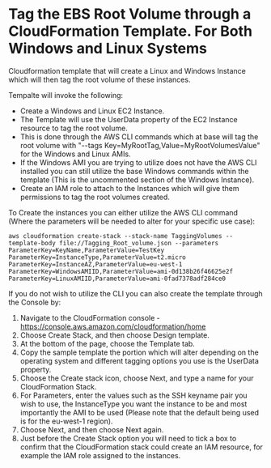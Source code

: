 # Tag the EBS Root Volume through a CloudFormation Template. For Both Windows and Linux Systems

Cloudformation template that will create a Linux and Windows Instance which will then tag the root volume of these instances.

Tempalte will invoke the following:
  - Create a Windows and Linux EC2 Instance.
  - The Template will use the UserData property of the EC2 Instance resource to tag the root volume.
  - This is done through the AWS CLI commands which at base will tag the root volume with "--tags Key=MyRootTag,Value=MyRootVolumesValue" for the Windows and Linux AMIs.
  - If the Windows AMI you are trying to utilize does not have the AWS CLI installed you can still utilize the base Windows commands within the template (This is the uncommented section of the Windows Instance).
  - Create an IAM role to attach to the Instances which will give them permissions to tag the root volumes created.

To Create the instances you can either utilize the AWS CLI command (Where the parameters will be needed to alter for your specific use case):

```aws cloudformation create-stack --stack-name TaggingVolumes --template-body file://Tagging_Root_volume.json --parameters ParameterKey=KeyName,ParameterValue=TestKey ParameterKey=InstanceType,ParameterValue=t2.micro ParameterKey=InstanceAZ,ParameterValue=eu-west-1 ParameterKey=WindowsAMIID,ParameterValue=ami-0d138b26f46625e2f ParameterKey=LinuxAMIID,ParameterValue=ami-0fad7378adf284ce0```

If you do not wish to utilize the CLI you can also create the template through the Console by:
 1) Navigate to the CloudFormation console - https://console.aws.amazon.com/cloudformation/home
 2) Choose Create Stack, and then choose Design template.
 3) At the bottom of the page, choose the Template tab.
 4) Copy the sample template the portion which will alter depending on the operating system and different tagging options you use is the UserData property.
 5) Choose the Create stack icon, choose Next, and type a name for your CloudFormation Stack.
 6) For Parameters, enter the values such as the SSH keyname pair you wish to use, the InstanceType you want the instance to be and most importantly the AMI to be used (Please note that the default being used is for the eu-west-1 region).
 7) Choose Next, and then choose Next again.
 8) Just before the Create Stack option you will need to tick a box to confirm that the CloudFormation stack could create an IAM resource, for example the IAM role assigned to the instances.
